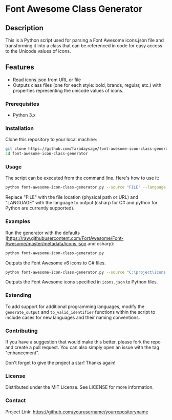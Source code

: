 # Font Awesome Class Generator

## Description

This is a Python script used for parsing a Font Awesome icons.json file and transforming it into a class that can be referenced in code for easy access to the Unicode values of icons.

## Features

- Read icons.json from URL or file
- Outputs class files (one for each style: bold, brands, regular, etc.) with properties representing the unicode values of icons.

### Prerequisites

- Python 3.x

### Installation

Clone this repository to your local machine:

```bash
git clone https://github.com/faradaysage/font-awesome-icon-class-generator.git
cd font-awesome-icon-class-generator
```

### Usage

The script can be executed from the command line. Here's how to use it:

```bash
python font-awesome-icon-class-generator.py --source "FILE" --language "LANGUAGE"
```

Replace "FILE" with the file location (physical path or URL) and "LANGUAGE" with the language to output (csharp for C# and python for Python are currently supported).

### Examples

Run the generator with the defaults (https://raw.githubusercontent.com/FortAwesome/Font-Awesome/master/metadata/icons.json and csharp):

```bash
python font-awesome-icon-class-generator.py
```

Outputs the Font Awesome v6 icons to C# files.

```bash
python font-awesome-icon-class-generator.py --source "C:\project\icons.json" --language python
```

Outputs the Font Awesome icons specified in `icons.json` to Python files.

### Extending

To add support for additional programming languages, modify the `generate_output` and `to_valid_identifier` functions within the script to include cases for new languages and their naming conventions.

### Contributing

If you have a suggestion that would make this better, please fork the repo and create a pull request. You can also simply open an issue with the tag "enhancement".

Don't forget to give the project a star! Thanks again!

### License

Distributed under the MIT License. See LICENSE for more information.

### Contact

Project Link: https://github.com/yourusername/yourrepositoryname